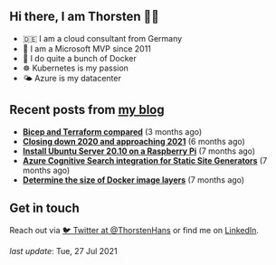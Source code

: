 ## Hi there, I am Thorsten 👋🏼

- 🇩🇪 I am a cloud consultant from Germany 
- 🔷 I am a Microsoft MVP since 2011
- 🐳 I do quite a bunch of Docker
- ☸️ Kubernetes is my passion
- 🌤 Azure is my datacenter

## Recent posts from [my blog](https://thorsten-hans.com) 

- **[Bicep and Terraform compared](https://thorsten-hans.com/bicep-and-terraform-compared/)** (3 months ago)
- **[Closing down 2020 and approaching 2021](https://thorsten-hans.com/closing-down-2020-and-approaching-2021/)** (6 months ago)
- **[Install Ubuntu Server 20.10 on a Raspberry Pi](https://thorsten-hans.com/install-ubuntu-server-20-10-on-a-raspberry-pi/)** (7 months ago)
- **[Azure Cognitive Search integration for Static Site Generators](https://thorsten-hans.com/azure-search-integration-for-static-site-generators/)** (7 months ago)
- **[Determine the size of Docker image layers](https://thorsten-hans.com/determine-the-size-of-docker-image-layers/)** (7 months ago)

## Get in touch

Reach out via [🐦 Twitter at @ThorstenHans](https://twitter.com/ThorstenHans) or find me on [LinkedIn](https://linkedin.com/in/ThorstenHans).

_last update_: Tue, 27 Jul 2021
